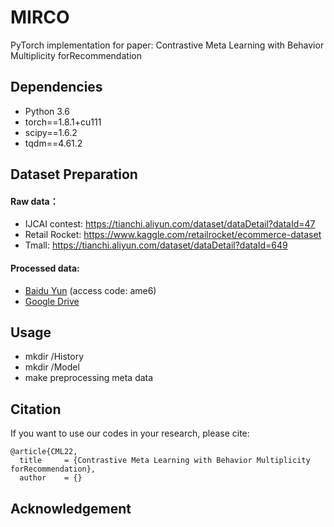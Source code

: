 # MIRCO

PyTorch implementation for paper: Contrastive Meta Learning with Behavior Multiplicity forRecommendation



## Dependencies

- Python 3.6
- torch==1.8.1+cu111
- scipy==1.6.2
- tqdm==4.61.2



## Dataset Preparation

#### Raw data：
- IJCAI contest:  https://tianchi.aliyun.com/dataset/dataDetail?dataId=47
- Retail Rocket: https://www.kaggle.com/retailrocket/ecommerce-dataset
- Tmall:  https://tianchi.aliyun.com/dataset/dataDetail?dataId=649 

#### Processed data:
- [Baidu Yun](https://pan.baidu.com/s/15mcDoeLUN3BBBbAv-A3nQA)     (access code:  ame6)    
- [Google Drive](https://drive.google.com/drive/folders/17MZqVP4z9OHMgvK31LQzgrRxsjEeBkJd?usp=sharing)



## Usage
- mkdir /History
- mkdir /Model
- make preprocessing meta data



## Citation

If you want to use our codes in your research, please cite:

```
@article{CML22,
  title     = {Contrastive Meta Learning with Behavior Multiplicity forRecommendation},
  author    = {}
```



## Acknowledgement








